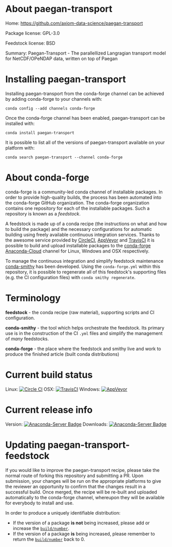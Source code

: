 About paegan-transport
======================

Home: https://github.com/axiom-data-science/paegan-transport

Package license: GPL-3.0

Feedstock license: BSD

Summary: Paegan-Transport - The parallellized Langragian transport model for NetCDF/OPeNDAP data, written on top of Paegan



Installing paegan-transport
===========================

Installing paegan-transport from the conda-forge channel can be achieved by adding conda-forge to your channels with:

```
conda config --add channels conda-forge
```

Once the conda-forge channel has been enabled, paegan-transport can be installed with:

```
conda install paegan-transport
```

It is possible to list all of the versions of paegan-transport available on your platform with:

```
conda search paegan-transport --channel conda-forge
```


About conda-forge
=================

conda-forge is a community-led conda channel of installable packages.
In order to provide high-quality builds, the process has been automated into the
conda-forge GitHub organization. The conda-forge organization contains one repository 
for each of the installable packages. Such a repository is known as a *feedstock*.

A feedstock is made up of a conda recipe (the instructions on what and how to build
the package) and the necessary configurations for automatic building using freely
available continuous integration services. Thanks to the awesome service provided by
[CircleCI](https://circleci.com/), [AppVeyor](http://www.appveyor.com/)
and [TravisCI](https://travis-ci.org/) it is possible to build and upload installable
packages to the [conda-forge](https://anaconda.org/conda-forge)
[Anaconda-Cloud](http://docs.anaconda.org/) channel for Linux, Windows and OSX respectively.

To manage the continuous integration and simplify feedstock maintenance
[conda-smithy](http://github.com/conda-forge/conda-smithy) has been developed.
Using the ``conda-forge.yml`` within this repository, it is possible to regenerate all of
this feedstock's supporting files (e.g. the CI configuration files) with ``conda smithy regenerate``.


Terminology
===========

**feedstock** - the conda recipe (raw material), supporting scripts and CI configuration.

**conda-smithy** - the tool which helps orchestrate the feedstock.
                   Its primary use is in the construction of the CI ``.yml`` files
                   and simplify the management of *many* feedstocks.

**conda-forge** - the place where the feedstock and smithy live and work to
                  produce the finished article (built conda distributions)

Current build status
====================
Linux: [![Circle CI](https://circleci.com/gh/conda-forge/paegan-transport-feedstock.svg?style=svg)](https://circleci.com/gh/conda-forge/paegan-transport-feedstock)
OSX: [![TravisCI](https://travis-ci.org/conda-forge/paegan-transport-feedstock.svg?branch=master)](https://travis-ci.org/conda-forge/paegan-transport-feedstock) 
Windows: [![AppVeyor](https://ci.appveyor.com/api/projects/status/github/conda-forge/paegan-transport-feedstock?svg=True)](https://ci.appveyor.com/project/conda-forge/paegan-transport-feedstock/branch/master)

Current release info
====================
Version: [![Anaconda-Server Badge](https://anaconda.org/conda-forge/paegan-transport/badges/version.svg)](https://anaconda.org/conda-forge/paegan-transport)
Downloads: [![Anaconda-Server Badge](https://anaconda.org/conda-forge/paegan-transport/badges/downloads.svg)](https://anaconda.org/conda-forge/paegan-transport)


Updating paegan-transport-feedstock
===================================

If you would like to improve the paegan-transport recipe, please take the normal
route of forking this repository and submitting a PR. Upon submission, your changes will
be run on the appropriate platforms to give the reviewer an opportunity to confirm that the
changes result in a successful build. Once merged, the recipe will be re-built and uploaded
automatically to the conda-forge channel, whereupon they will be available for everybody to
install and use.

In order to produce a uniquely identifiable distribution:
 * If the version of a package **is not** being increased, please add or increase
   the [``build/number``](http://conda.pydata.org/docs/building/meta-yaml.html#build-number-and-string). 
 * If the version of a package **is** being increased, please remember to return
   the [``build/number``](http://conda.pydata.org/docs/building/meta-yaml.html#build-number-and-string)
   back to 0.
